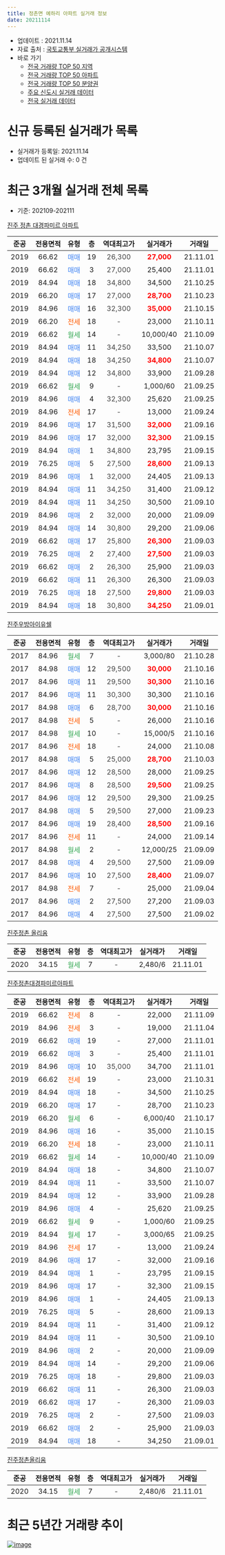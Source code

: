 ```yaml
---
title: 정촌면 예하리 아파트 실거래 정보
date: 20211114
---
```


* 업데이트 : 2021.11.14
* 자료 출처 : [국토교통부 실거래가 공개시스템](http://rt.molit.go.kr)
* 바로 가기
    * [전국 거래량 TOP 50 지역](https://apt-info.github.io/apt-trade-info/tr)
    * [전국 거래량 TOP 50 아파트](https://apt-info.github.io/apt-trade-info/ta)
    * [전국 거래량 TOP 50 분양권](https://apt-info.github.io/apt-trade-info/tb)
    * [주요 신도시 실거래 데이터](https://apt-info.github.io/apt-trade-info/newtown)
    * [전국 실거래 데이터](https://apt-info.github.io/apt-trade-info/all)



<script async src="https://pagead2.googlesyndication.com/pagead/js/adsbygoogle.js"></script>
<!-- 기본광고 -->
<ins class="adsbygoogle"
     style="display:block"
     data-ad-client="ca-pub-1142216861245946"
     data-ad-slot="4805727019"
     data-ad-format="auto"
     data-full-width-responsive="true"></ins>
<script>
     (adsbygoogle = window.adsbygoogle || []).push({});
</script>


# 신규 등록된 실거래가 목록

* 실거래가 등록일: 2021.11.14
* 업데이트 된 실거래 수: 0 건




<script async src="https://pagead2.googlesyndication.com/pagead/js/adsbygoogle.js"></script>
<!-- 기본광고 -->
<ins class="adsbygoogle"
     style="display:block"
     data-ad-client="ca-pub-1142216861245946"
     data-ad-slot="4805727019"
     data-ad-format="auto"
     data-full-width-responsive="true"></ins>
<script>
     (adsbygoogle = window.adsbygoogle || []).push({});
</script>


# 최근 3개월 실거래 전체 목록
* 기준: 202109-202111


[진주 정촌 대경파미르 아파트](https://search.naver.com/search.naver?query=%EC%A7%84%EC%A3%BC+%EC%A0%95%EC%B4%8C+%EB%8C%80%EA%B2%BD%ED%8C%8C%EB%AF%B8%EB%A5%B4+%EC%95%84%ED%8C%8C%ED%8A%B8)

|준공|전용면적|유형|층|역대최고가|실거래가|거래일|
|:---:|:---:|:---:|:---:|:---:|:---:|:---:|
|2019|66.62|<span style="color:#4285F3">매매</span>|19|<span style="color:#444444">26,300</span>|<b><span style="color:#FF0000">27,000</span></b>|21.11.01|
|2019|66.62|<span style="color:#4285F3">매매</span>|3|<span style="color:#444444">27,000</span>|25,400|21.11.01|
|2019|84.94|<span style="color:#4285F3">매매</span>|18|<span style="color:#444444">34,800</span>|34,500|21.10.25|
|2019|66.20|<span style="color:#4285F3">매매</span>|17|<span style="color:#444444">27,000</span>|<b><span style="color:#FF0000">28,700</span></b>|21.10.23|
|2019|84.96|<span style="color:#4285F3">매매</span>|16|<span style="color:#444444">32,300</span>|<b><span style="color:#FF0000">35,000</span></b>|21.10.15|
|2019|66.20|<span style="color:#FF5A00">전세</span>|18|<span style="color:#444444">-</span>|23,000|21.10.11|
|2019|66.62|<span style="color:#34A853">월세</span>|14|<span style="color:#444444">-</span>|10,000/40|21.10.09|
|2019|84.94|<span style="color:#4285F3">매매</span>|11|<span style="color:#444444">34,250</span>|33,500|21.10.07|
|2019|84.94|<span style="color:#4285F3">매매</span>|18|<span style="color:#444444">34,250</span>|<b><span style="color:#FF0000">34,800</span></b>|21.10.07|
|2019|84.94|<span style="color:#4285F3">매매</span>|12|<span style="color:#444444">34,800</span>|33,900|21.09.28|
|2019|66.62|<span style="color:#34A853">월세</span>|9|<span style="color:#444444">-</span>|1,000/60|21.09.25|
|2019|84.96|<span style="color:#4285F3">매매</span>|4|<span style="color:#444444">32,300</span>|25,620|21.09.25|
|2019|84.96|<span style="color:#FF5A00">전세</span>|17|<span style="color:#444444">-</span>|13,000|21.09.24|
|2019|84.96|<span style="color:#4285F3">매매</span>|17|<span style="color:#444444">31,500</span>|<b><span style="color:#FF0000">32,000</span></b>|21.09.16|
|2019|84.96|<span style="color:#4285F3">매매</span>|17|<span style="color:#444444">32,000</span>|<b><span style="color:#FF0000">32,300</span></b>|21.09.15|
|2019|84.94|<span style="color:#4285F3">매매</span>|1|<span style="color:#444444">34,800</span>|23,795|21.09.15|
|2019|76.25|<span style="color:#4285F3">매매</span>|5|<span style="color:#444444">27,500</span>|<b><span style="color:#FF0000">28,600</span></b>|21.09.13|
|2019|84.96|<span style="color:#4285F3">매매</span>|1|<span style="color:#444444">32,000</span>|24,405|21.09.13|
|2019|84.94|<span style="color:#4285F3">매매</span>|11|<span style="color:#444444">34,250</span>|31,400|21.09.12|
|2019|84.94|<span style="color:#4285F3">매매</span>|11|<span style="color:#444444">34,250</span>|30,500|21.09.10|
|2019|84.96|<span style="color:#4285F3">매매</span>|2|<span style="color:#444444">32,000</span>|20,000|21.09.09|
|2019|84.94|<span style="color:#4285F3">매매</span>|14|<span style="color:#444444">30,800</span>|29,200|21.09.06|
|2019|66.62|<span style="color:#4285F3">매매</span>|17|<span style="color:#444444">25,800</span>|<b><span style="color:#FF0000">26,300</span></b>|21.09.03|
|2019|76.25|<span style="color:#4285F3">매매</span>|2|<span style="color:#444444">27,400</span>|<b><span style="color:#FF0000">27,500</span></b>|21.09.03|
|2019|66.62|<span style="color:#4285F3">매매</span>|2|<span style="color:#444444">26,300</span>|25,900|21.09.03|
|2019|66.62|<span style="color:#4285F3">매매</span>|11|<span style="color:#444444">26,300</span>|26,300|21.09.03|
|2019|76.25|<span style="color:#4285F3">매매</span>|18|<span style="color:#444444">27,500</span>|<b><span style="color:#FF0000">29,800</span></b>|21.09.03|
|2019|84.94|<span style="color:#4285F3">매매</span>|18|<span style="color:#444444">30,800</span>|<b><span style="color:#FF0000">34,250</span></b>|21.09.01|

[진주우방아이유쉘](https://search.naver.com/search.naver?query=%EC%A7%84%EC%A3%BC%EC%9A%B0%EB%B0%A9%EC%95%84%EC%9D%B4%EC%9C%A0%EC%89%98)

|준공|전용면적|유형|층|역대최고가|실거래가|거래일|
|:---:|:---:|:---:|:---:|:---:|:---:|:---:|
|2017|84.96|<span style="color:#34A853">월세</span>|7|<span style="color:#444444">-</span>|3,000/80|21.10.28|
|2017|84.98|<span style="color:#4285F3">매매</span>|12|<span style="color:#444444">29,500</span>|<b><span style="color:#FF0000">30,000</span></b>|21.10.16|
|2017|84.96|<span style="color:#4285F3">매매</span>|11|<span style="color:#444444">29,500</span>|<b><span style="color:#FF0000">30,300</span></b>|21.10.16|
|2017|84.96|<span style="color:#4285F3">매매</span>|11|<span style="color:#444444">30,300</span>|30,300|21.10.16|
|2017|84.98|<span style="color:#4285F3">매매</span>|6|<span style="color:#444444">28,700</span>|<b><span style="color:#FF0000">30,000</span></b>|21.10.16|
|2017|84.98|<span style="color:#FF5A00">전세</span>|5|<span style="color:#444444">-</span>|26,000|21.10.16|
|2017|84.98|<span style="color:#34A853">월세</span>|10|<span style="color:#444444">-</span>|15,000/5|21.10.16|
|2017|84.96|<span style="color:#FF5A00">전세</span>|18|<span style="color:#444444">-</span>|24,000|21.10.08|
|2017|84.98|<span style="color:#4285F3">매매</span>|5|<span style="color:#444444">25,000</span>|<b><span style="color:#FF0000">28,700</span></b>|21.10.03|
|2017|84.96|<span style="color:#4285F3">매매</span>|12|<span style="color:#444444">28,500</span>|28,000|21.09.25|
|2017|84.96|<span style="color:#4285F3">매매</span>|8|<span style="color:#444444">28,500</span>|<b><span style="color:#FF0000">29,500</span></b>|21.09.25|
|2017|84.96|<span style="color:#4285F3">매매</span>|12|<span style="color:#444444">29,500</span>|29,300|21.09.25|
|2017|84.98|<span style="color:#4285F3">매매</span>|5|<span style="color:#444444">29,500</span>|27,000|21.09.23|
|2017|84.96|<span style="color:#4285F3">매매</span>|19|<span style="color:#444444">28,400</span>|<b><span style="color:#FF0000">28,500</span></b>|21.09.16|
|2017|84.96|<span style="color:#FF5A00">전세</span>|11|<span style="color:#444444">-</span>|24,000|21.09.14|
|2017|84.98|<span style="color:#34A853">월세</span>|2|<span style="color:#444444">-</span>|12,000/25|21.09.09|
|2017|84.98|<span style="color:#4285F3">매매</span>|4|<span style="color:#444444">29,500</span>|27,500|21.09.09|
|2017|84.96|<span style="color:#4285F3">매매</span>|10|<span style="color:#444444">27,500</span>|<b><span style="color:#FF0000">28,400</span></b>|21.09.07|
|2017|84.98|<span style="color:#FF5A00">전세</span>|7|<span style="color:#444444">-</span>|25,000|21.09.04|
|2017|84.96|<span style="color:#4285F3">매매</span>|2|<span style="color:#444444">27,500</span>|27,200|21.09.03|
|2017|84.96|<span style="color:#4285F3">매매</span>|4|<span style="color:#444444">27,500</span>|27,500|21.09.02|


<script async src="https://pagead2.googlesyndication.com/pagead/js/adsbygoogle.js"></script>
<!-- 기본광고 -->
<ins class="adsbygoogle"
     style="display:block"
     data-ad-client="ca-pub-1142216861245946"
     data-ad-slot="4805727019"
     data-ad-format="auto"
     data-full-width-responsive="true"></ins>
<script>
     (adsbygoogle = window.adsbygoogle || []).push({});
</script>


[진주정촌 올리움](https://search.naver.com/search.naver?query=%EC%A7%84%EC%A3%BC%EC%A0%95%EC%B4%8C+%EC%98%AC%EB%A6%AC%EC%9B%80)

|준공|전용면적|유형|층|역대최고가|실거래가|거래일|
|:---:|:---:|:---:|:---:|:---:|:---:|:---:|
|2020|34.15|<span style="color:#34A853">월세</span>|7|<span style="color:#444444">-</span>|2,480/6|21.11.01|

[진주정촌대경파미르아파트](https://search.naver.com/search.naver?query=%EC%A7%84%EC%A3%BC%EC%A0%95%EC%B4%8C%EB%8C%80%EA%B2%BD%ED%8C%8C%EB%AF%B8%EB%A5%B4%EC%95%84%ED%8C%8C%ED%8A%B8)

|준공|전용면적|유형|층|역대최고가|실거래가|거래일|
|:---:|:---:|:---:|:---:|:---:|:---:|:---:|
|2019|66.62|<span style="color:#FF5A00">전세</span>|8|<span style="color:#444444">-</span>|22,000|21.11.09|
|2019|84.96|<span style="color:#FF5A00">전세</span>|3|<span style="color:#444444">-</span>|19,000|21.11.04|
|2019|66.62|<span style="color:#4285F3">매매</span>|19|<span style="color:#444444">-</span>|27,000|21.11.01|
|2019|66.62|<span style="color:#4285F3">매매</span>|3|<span style="color:#444444">-</span>|25,400|21.11.01|
|2019|84.96|<span style="color:#4285F3">매매</span>|10|<span style="color:#444444">35,000</span>|34,700|21.11.01|
|2019|66.62|<span style="color:#FF5A00">전세</span>|19|<span style="color:#444444">-</span>|23,000|21.10.31|
|2019|84.94|<span style="color:#4285F3">매매</span>|18|<span style="color:#444444">-</span>|34,500|21.10.25|
|2019|66.20|<span style="color:#4285F3">매매</span>|17|<span style="color:#444444">-</span>|28,700|21.10.23|
|2019|66.20|<span style="color:#34A853">월세</span>|6|<span style="color:#444444">-</span>|6,000/40|21.10.17|
|2019|84.96|<span style="color:#4285F3">매매</span>|16|<span style="color:#444444">-</span>|35,000|21.10.15|
|2019|66.20|<span style="color:#FF5A00">전세</span>|18|<span style="color:#444444">-</span>|23,000|21.10.11|
|2019|66.62|<span style="color:#34A853">월세</span>|14|<span style="color:#444444">-</span>|10,000/40|21.10.09|
|2019|84.94|<span style="color:#4285F3">매매</span>|18|<span style="color:#444444">-</span>|34,800|21.10.07|
|2019|84.94|<span style="color:#4285F3">매매</span>|11|<span style="color:#444444">-</span>|33,500|21.10.07|
|2019|84.94|<span style="color:#4285F3">매매</span>|12|<span style="color:#444444">-</span>|33,900|21.09.28|
|2019|84.96|<span style="color:#4285F3">매매</span>|4|<span style="color:#444444">-</span>|25,620|21.09.25|
|2019|66.62|<span style="color:#34A853">월세</span>|9|<span style="color:#444444">-</span>|1,000/60|21.09.25|
|2019|84.94|<span style="color:#34A853">월세</span>|17|<span style="color:#444444">-</span>|3,000/65|21.09.25|
|2019|84.96|<span style="color:#FF5A00">전세</span>|17|<span style="color:#444444">-</span>|13,000|21.09.24|
|2019|84.96|<span style="color:#4285F3">매매</span>|17|<span style="color:#444444">-</span>|32,000|21.09.16|
|2019|84.94|<span style="color:#4285F3">매매</span>|1|<span style="color:#444444">-</span>|23,795|21.09.15|
|2019|84.96|<span style="color:#4285F3">매매</span>|17|<span style="color:#444444">-</span>|32,300|21.09.15|
|2019|84.96|<span style="color:#4285F3">매매</span>|1|<span style="color:#444444">-</span>|24,405|21.09.13|
|2019|76.25|<span style="color:#4285F3">매매</span>|5|<span style="color:#444444">-</span>|28,600|21.09.13|
|2019|84.94|<span style="color:#4285F3">매매</span>|11|<span style="color:#444444">-</span>|31,400|21.09.12|
|2019|84.94|<span style="color:#4285F3">매매</span>|11|<span style="color:#444444">-</span>|30,500|21.09.10|
|2019|84.96|<span style="color:#4285F3">매매</span>|2|<span style="color:#444444">-</span>|20,000|21.09.09|
|2019|84.94|<span style="color:#4285F3">매매</span>|14|<span style="color:#444444">-</span>|29,200|21.09.06|
|2019|76.25|<span style="color:#4285F3">매매</span>|18|<span style="color:#444444">-</span>|29,800|21.09.03|
|2019|66.62|<span style="color:#4285F3">매매</span>|11|<span style="color:#444444">-</span>|26,300|21.09.03|
|2019|66.62|<span style="color:#4285F3">매매</span>|17|<span style="color:#444444">-</span>|26,300|21.09.03|
|2019|76.25|<span style="color:#4285F3">매매</span>|2|<span style="color:#444444">-</span>|27,500|21.09.03|
|2019|66.62|<span style="color:#4285F3">매매</span>|2|<span style="color:#444444">-</span>|25,900|21.09.03|
|2019|84.94|<span style="color:#4285F3">매매</span>|18|<span style="color:#444444">-</span>|34,250|21.09.01|

[진주정촌올리움](https://search.naver.com/search.naver?query=%EC%A7%84%EC%A3%BC%EC%A0%95%EC%B4%8C%EC%98%AC%EB%A6%AC%EC%9B%80)

|준공|전용면적|유형|층|역대최고가|실거래가|거래일|
|:---:|:---:|:---:|:---:|:---:|:---:|:---:|
|2020|34.15|<span style="color:#34A853">월세</span>|7|<span style="color:#444444">-</span>|2,480/6|21.11.01|



<script async src="https://pagead2.googlesyndication.com/pagead/js/adsbygoogle.js"></script>
<!-- 기본광고 -->
<ins class="adsbygoogle"
     style="display:block"
     data-ad-client="ca-pub-1142216861245946"
     data-ad-slot="4805727019"
     data-ad-format="auto"
     data-full-width-responsive="true"></ins>
<script>
     (adsbygoogle = window.adsbygoogle || []).push({});
</script>


# 최근 5년간 거래량 추이


<div style="width:100%;">
    <canvas id="deal_progress" height="200"></canvas>
</div>

<script>
new Chart(document.getElementById("deal_progress"), {
    type: 'line',
    data: {
        labels: ['16.09','16.10','16.11','16.12','17.01','17.02','17.03','17.04','17.05','17.06','17.07','17.08','17.09','17.10','17.11','17.12','18.01','18.02','18.03','18.04','18.05','18.06','18.07','18.08','18.09','18.10','18.11','18.12','19.01','19.02','19.03','19.04','19.05','19.06','19.07','19.08','19.09','19.10','19.11','19.12','20.01','20.02','20.03','20.04','20.05','20.06','20.07','20.08','20.09','20.10','20.11','20.12','21.01','21.02','21.03','21.04','21.05','21.06','21.07','21.08','21.09','21.10','21.11'],
        datasets: [{
            label: '매매/분양권',
            data: [16,24,9,7,3,6,2,7,5,5,9,10,85,48,40,42,43,25,15,9,7,8,11,9,6,21,18,5,18,26,19,14,20,6,5,4,4,9,4,9,10,7,6,2,5,6,6,7,8,11,27,77,59,67,47,23,36,27,15,13,43,15,5],
            borderColor: "rgba(66, 133, 243, 1)",
            backgroundColor: "rgba(66, 133, 243, 0.05)",
            borderWidth: 1,
            pointRadius: 0,
            fill: false,
            lineTension: 0
        },{
            label: '전/월세',
            data: [0,0,0,0,0,0,0,0,0,0,0,1,1,2,10,20,46,23,8,2,3,3,0,2,1,4,9,2,17,76,63,50,36,26,16,10,5,11,10,16,21,23,10,14,47,32,11,41,4,39,26,20,33,39,27,33,27,58,43,17,8,10,4],
            borderColor: "rgba(255, 90, 0, 1)",
            backgroundColor: "rgba(255, 90, 0, 0.05)",
            borderWidth: 1,
            pointRadius: 0,
            fill: false,
            lineTension: 0
        },{
            label: '합계',
            data: [16,24,9,7,3,6,2,7,5,5,9,11,86,50,50,62,89,48,23,11,10,11,11,11,7,25,27,7,35,102,82,64,56,32,21,14,9,20,14,25,31,30,16,16,52,38,17,48,12,50,53,97,92,106,74,56,63,85,58,30,51,25,9],
            borderColor: "rgba(0, 0, 0, 1)",
            backgroundColor: "rgba(0, 0, 0, 0.03)",
            borderWidth: 0.1,
            pointRadius: 0,
            fill: true,
            lineTension: 0
        }
        ]
    },
    options: {
        responsive: true,
        title: {
            display: false
        },
        tooltips: {
            mode: 'index',
            intersect: false
        },
        hover: {
            mode: 'nearest',
            intersect: true
        },
        scales: {
            xAxes: [{
                display: true,
                scaleLabel: {
                    display: true,
                    labelString: '년/월'
                }
            }],
            yAxes: [{
                display: true,
                ticks: {
                    suggestedMin: 0,
                },
                scaleLabel: {
                    display: true,
                    labelString: '실거래 수'
                }
            }]
        }
    }
});

</script>


[![image](https://apt-info.github.io/images/2020-01-03-apt-trade-info/1024x500.png)](https://play.google.com/store/apps/details?id=com.aptinfo.apttradeinfo)

